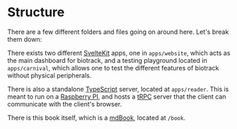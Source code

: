# Structure

There are a few different folders and files going on around here. Let's break them down:

There exists two different [SvelteKit](https://kit.svelte.dev/) apps, one in `apps/website`,
which acts as the main dashboard for biotrack, and a testing playground
located in `apps/carnival`, which allows one to test the different features of biotrack
without physical peripherals.

There is also a standalone [TypeScript](https://www.typescriptlang.org/) server,
located at `apps/reader`. This is meant to run on a [Raspberry PI](https://www.raspberrypi.com/),
and hosts a [tRPC](https://trpc.io/) server that the client can communicate with
the client's browser.

There is this book itself, which is a [mdBook](https://rust-lang.github.io/mdBook/),
located at `/book`.
